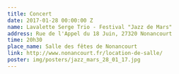 ```yaml
---
title: Concert
date: 2017-01-28 00:00:00 Z
name: Lavalette Serge Trio - Festival "Jazz de Mars"
address: Rue de l'Appel du 18 Juin, 27320 Nonancourt
time: 20h30
place_name: Salle des fêtes de Nonancourt
link: http://www.nonancourt.fr/location-de-salle/
poster: img/posters/jazz_mars_28_01_17.jpg
---
```


